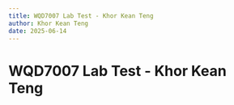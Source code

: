 ```yaml
---
title: WQD7007 Lab Test - Khor Kean Teng
author: Khor Kean Teng
date: 2025-06-14
---
```


# WQD7007 Lab Test - Khor Kean Teng